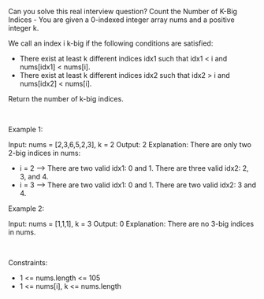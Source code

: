 Can you solve this real interview question? Count the Number of K-Big Indices - You are given a 0-indexed integer array nums and a positive integer k.

We call an index i k-big if the following conditions are satisfied:

 * There exist at least k different indices idx1 such that idx1 < i and nums[idx1] < nums[i].
 * There exist at least k different indices idx2 such that idx2 > i and nums[idx2] < nums[i].

Return the number of k-big indices.

 

Example 1:


Input: nums = [2,3,6,5,2,3], k = 2
Output: 2
Explanation: There are only two 2-big indices in nums:
- i = 2 --> There are two valid idx1: 0 and 1. There are three valid idx2: 2, 3, and 4.
- i = 3 --> There are two valid idx1: 0 and 1. There are two valid idx2: 3 and 4.


Example 2:


Input: nums = [1,1,1], k = 3
Output: 0
Explanation: There are no 3-big indices in nums.


 

Constraints:

 * 1 <= nums.length <= 105
 * 1 <= nums[i], k <= nums.length